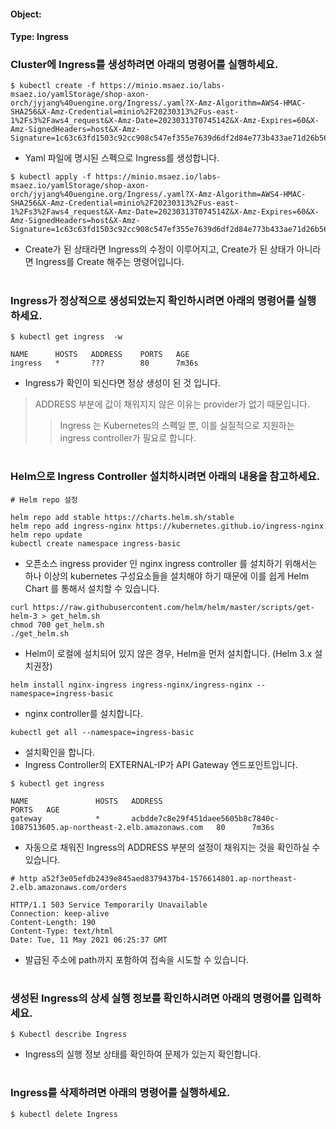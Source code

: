
#### Object: 
#### Type: Ingress

### Cluster에  Ingress를 생성하려면 아래의 명령어를 실행하세요.

```
$ kubectl create -f https://minio.msaez.io/labs-msaez.io/yamlStorage/shop-axon-orch/jyjang%40uengine.org/Ingress/.yaml?X-Amz-Algorithm=AWS4-HMAC-SHA256&X-Amz-Credential=minio%2F20230313%2Fus-east-1%2Fs3%2Faws4_request&X-Amz-Date=20230313T074514Z&X-Amz-Expires=60&X-Amz-SignedHeaders=host&X-Amz-Signature=1c63c63fd1503c92cc908c547ef355e7639d6df2d84e773b433ae71d26b56965
```
- Yaml 파일에 명시된 스펙으로  Ingress를 생성합니다.

```
$ kubectl apply -f https://minio.msaez.io/labs-msaez.io/yamlStorage/shop-axon-orch/jyjang%40uengine.org/Ingress/.yaml?X-Amz-Algorithm=AWS4-HMAC-SHA256&X-Amz-Credential=minio%2F20230313%2Fus-east-1%2Fs3%2Faws4_request&X-Amz-Date=20230313T074514Z&X-Amz-Expires=60&X-Amz-SignedHeaders=host&X-Amz-Signature=1c63c63fd1503c92cc908c547ef355e7639d6df2d84e773b433ae71d26b56965
```
- Create가 된 상태라면  Ingress의 수정이 이루어지고, Create가 된 상태가 아니라면  Ingress를 Create 해주는 명령어입니다.  
#

###  Ingress가 정상적으로 생성되었는지 확인하시려면 아래의 명령어를 실행하세요.

```
$ kubectl get ingress  -w

NAME      HOSTS   ADDRESS    PORTS   AGE
ingress   *       ???        80      7m36s

```
-  Ingress가 확인이 되신다면 정상 생성이 된 것 입니다.
> ADDRESS 부분에 값이 채워지지 않은 이유는  provider가 없기 때문입니다.
>> Ingress 는 Kubernetes의 스펙일 뿐, 이를 실질적으로 지원하는 ingress controller가 필요로 합니다.  
#

### Helm으로 Ingress Controller 설치하시려면 아래의 내용을 참고하세요.
```
# Helm repo 설정

helm repo add stable https://charts.helm.sh/stable
helm repo add ingress-nginx https://kubernetes.github.io/ingress-nginx
helm repo update
kubectl create namespace ingress-basic
```
- 오픈소스 ingress provider 인 nginx ingress controller 를 설치하기 위해서는 하나 이상의 kubernetes 구성요소들을 설치해야 하기 때문에 이를 쉽게 Helm Chart 를 통해서 설치할 수 있습니다.

```
curl https://raw.githubusercontent.com/helm/helm/master/scripts/get-helm-3 > get_helm.sh
chmod 700 get_helm.sh
./get_helm.sh
```
- Helm이 로컬에 설치되어 있지 않은 경우, Helm을 먼저 설치합니다. (Helm 3.x 설치권장)

```
helm install nginx-ingress ingress-nginx/ingress-nginx --namespace=ingress-basic
```
- nginx controller를 설치합니다.

```
kubectl get all --namespace=ingress-basic
```
- 설치확인을 합니다. 
- Ingress Controller의 EXTERNAL-IP가 API Gateway 엔드포인트입니다.

```
$ kubectl get ingress

NAME               HOSTS   ADDRESS                                                                        PORTS   AGE
gateway            *       acbdde7c8e29f451daee5605b8c7840c-1087513605.ap-northeast-2.elb.amazonaws.com   80      7m36s
```
- 자동으로 채워진 Ingress의 ADDRESS 부분의 설정이 채워지는 것을 확인하실 수 있습니다.

```
# http a52f3e05efdb2439e845aed8379437b4-1576614801.ap-northeast-2.elb.amazonaws.com/orders

HTTP/1.1 503 Service Temporarily Unavailable
Connection: keep-alive
Content-Length: 190
Content-Type: text/html
Date: Tue, 11 May 2021 06:25:37 GMT
```
- 발급된 주소에 path까지 포함하여 접속을 시도할 수 있습니다.
#

### 생성된  Ingress의 상세 실행 정보를 확인하시려면 아래의 명령어를 입력하세요.

```
$ Kubectl describe Ingress 
```
-  Ingress의 실행 정보 상태를 확인하여 문제가 있는지 확인합니다. 
#

###  Ingress를 삭제하려면 아래의 명령어를 실행하세요.

```
$ kubectl delete Ingress 
```
#
